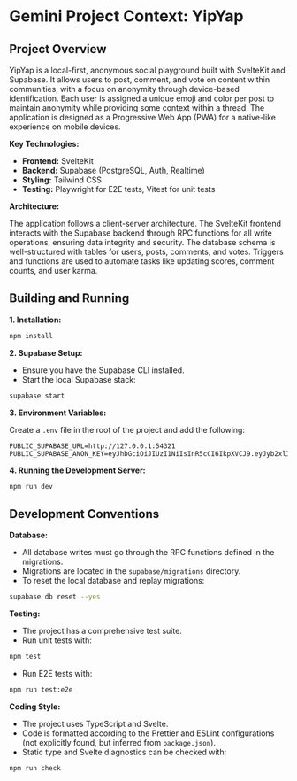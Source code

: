 # Gemini Project Context: YipYap

## Project Overview

YipYap is a local-first, anonymous social playground built with SvelteKit and Supabase. It allows users to post, comment, and vote on content within communities, with a focus on anonymity through device-based identification. Each user is assigned a unique emoji and color per post to maintain anonymity while providing some context within a thread. The application is designed as a Progressive Web App (PWA) for a native-like experience on mobile devices.

**Key Technologies:**

*   **Frontend:** SvelteKit
*   **Backend:** Supabase (PostgreSQL, Auth, Realtime)
*   **Styling:** Tailwind CSS
*   **Testing:** Playwright for E2E tests, Vitest for unit tests

**Architecture:**

The application follows a client-server architecture. The SvelteKit frontend interacts with the Supabase backend through RPC functions for all write operations, ensuring data integrity and security. The database schema is well-structured with tables for users, posts, comments, and votes. Triggers and functions are used to automate tasks like updating scores, comment counts, and user karma.

## Building and Running

**1. Installation:**

```bash
npm install
```

**2. Supabase Setup:**

*   Ensure you have the Supabase CLI installed.
*   Start the local Supabase stack:

```bash
supabase start
```

**3. Environment Variables:**

Create a `.env` file in the root of the project and add the following:

```
PUBLIC_SUPABASE_URL=http://127.0.0.1:54321
PUBLIC_SUPABASE_ANON_KEY=eyJhbGciOiJIUzI1NiIsInR5cCI6IkpXVCJ9.eyJyb2xlIjoiYW5vbiIsImlzcyI6Imh0dHA6Ly8xMjcuMC4wLjE6NTQzMjEvYXV0aC92MSIsImF1ZCI6ImF1dGhlbnRpY2F0ZWQiLCJzdWIiOiIwMDAwMDAwMC0wMDAwLTAwMDAtMDAwMC0wMDAwMDAwMDAwMDAiLCJpYXQiOjE3NTg4MjcxMzksImV4cCI6MjA3NDQwMzEzOX0.byK4I20bS0CpsjSErsR7acfZNxDLlDTLHQJu6kcYM8M
```

**4. Running the Development Server:**

```bash
npm run dev
```

## Development Conventions

**Database:**

*   All database writes must go through the RPC functions defined in the migrations.
*   Migrations are located in the `supabase/migrations` directory.
*   To reset the local database and replay migrations:

```bash
supabase db reset --yes
```

**Testing:**

*   The project has a comprehensive test suite.
*   Run unit tests with:

```bash
npm test
```

*   Run E2E tests with:

```bash
npm run test:e2e
```

**Coding Style:**

*   The project uses TypeScript and Svelte.
*   Code is formatted according to the Prettier and ESLint configurations (not explicitly found, but inferred from `package.json`).
*   Static type and Svelte diagnostics can be checked with:

```bash
npm run check
```
